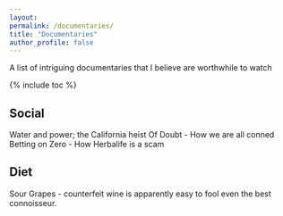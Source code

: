 ```yaml
---
layout: 
permalink: /documentaries/
title: "Documentaries"
author_profile: false
---
```


A list of intriguing documentaries that I believe are worthwhile to watch

{% include toc %}

## Social 

Water and power; the California heist 
Of Doubt - How we are all conned
Betting on Zero - How Herbalife is a scam

## Diet

Sour Grapes - counterfeit wine is apparently easy to fool even the best connoisseur.  